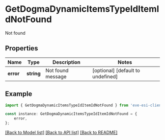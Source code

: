 # GetDogmaDynamicItemsTypeIdItemIdNotFound

Not found

## Properties

Name | Type | Description | Notes
------------ | ------------- | ------------- | -------------
**error** | **string** | Not found message | [optional] [default to undefined]

## Example

```typescript
import { GetDogmaDynamicItemsTypeIdItemIdNotFound } from 'eve-esi-client-ts';

const instance: GetDogmaDynamicItemsTypeIdItemIdNotFound = {
    error,
};
```

[[Back to Model list]](../README.md#documentation-for-models) [[Back to API list]](../README.md#documentation-for-api-endpoints) [[Back to README]](../README.md)
